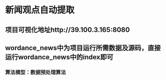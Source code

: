 # 新闻观点自动提取
## 项目可视化地址http://39.100.3.165:8080
## wordance_news中为项目运行所需数据及源码，直接运行wordance_news中的index即可
### 算法模型：数据预处理算法

